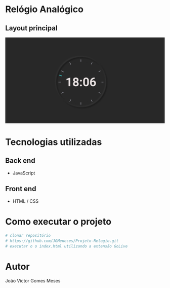 # Relógio Analógico

## Layout principal

![Pagina](./img/site.png) 


# Tecnologias utilizadas
## Back end
- JavaScript
## Front end
- HTML / CSS 



# Como executar o projeto

```bash
# clonar repositório
# https://github.com/JGMeneses/Projeto-Relogio.git
# executar o o index.html utilizando a extensão GoLive

```



# Autor

João Victor Gomes Meses
